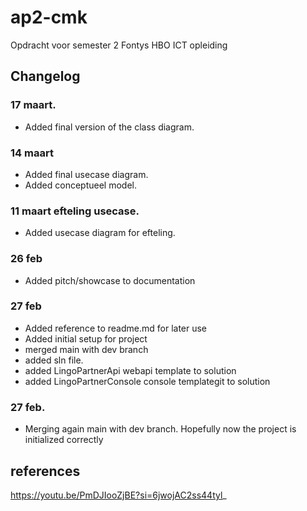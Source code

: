 # ap2-cmk
Opdracht voor semester 2 Fontys HBO ICT opleiding

## Changelog

### 17 maart. 
- Added final version of the class diagram. 

### 14 maart
- Added final usecase diagram. 
- Added conceptueel model.

### 11 maart efteling usecase. 
- Added usecase diagram for efteling.

### 26 feb
- Added pitch/showcase to documentation

### 27 feb
- Added reference to readme.md for later use
- Added initial setup for project
- merged main with dev branch
- added sln file. 
- added LingoPartnerApi webapi template to solution
- added LingoPartnerConsole console templategit to solution

### 27 feb. 
- Merging again main with dev branch. Hopefully now the project is initialized correctly

## references

https://youtu.be/PmDJIooZjBE?si=6jwojAC2ss44tyl_


